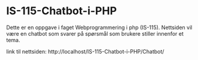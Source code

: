 # IS-115-Chatbot-i-PHP
Dette er en oppgave i faget Webprogrammering i php (IS-115). Nettsiden vil være en chatbot som svarer på spørsmål som brukere stiller innenfor et tema.

link til nettsiden: http://localhost/IS-115-Chatbot-i-PHP/Chatbot/
